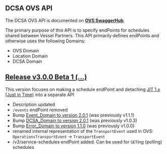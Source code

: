 ## DCSA OVS API

The DCSA OVS API is documented on [**OVS SwaggerHub**](https://app.swaggerhub.com/apis-docs/dcsaorg/DCSA_OVS).

The primary purpose of this API is to specify endPoints for schedules shared between Vessel Partners. This API primarily defines endPoints and otherwise uses the following Domains:
- OVS Domain
- Location Domain
- DCSA Domain

<a name="v300B1"></a>[Release v3.0.0 Beta 1 (...)](https://app.swaggerhub.com/apis-docs/dcsaorg/DCSA_OVS/3.0.0-Beta-1)
---
This version focuses on making a schedule endPoint and detaching [JIT 1.x (Just in Time)](https://github.com/dcsaorg/DCSA-OpenAPI/tree/master/jit/v1) into a separate API

- Description updated
- `/events` endPoint removed
- Bump [Event_Domain to version 2.0.1](https://github.com/dcsaorg/DCSA-OpenAPI/tree/master/domain/event#v201) (was previously v1.1.1)
- Bump [DCSA_Domain to version 2.0.1](https://github.com/dcsaorg/DCSA-OpenAPI/tree/master/domain/dcsa#v201) (was previously v1.0.3)
- Bump [Error_Domain to version 1.1.0](https://github.com/dcsaorg/DCSA-OpenAPI/tree/master/domain/ovs#v110) (was previously v1.0.0)
- renamed internal representation of the `TransportEvent` used in OVS: `OperationsTransportEvent` -> `TransportEvent`
- /v3/service-schedules endPoint added. Can be used for `GET`ing (polling) schedules
